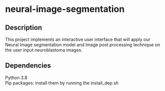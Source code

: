 # neural-image-segmentation
## Description
This project implements an interactive user interface that will apply our Neural Image segmentation model and Image post processing technique 
on the user input neuroblastoma images.
## Dependencies
Python 3.8<br />
Pip packages: install them by running the install_dep.sh
